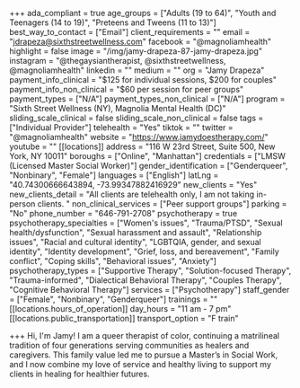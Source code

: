 +++
ada_compliant = true
age_groups = ["Adults (19 to 64)", "Youth and Teenagers (14 to 19)", "Preteens and Tweens (11 to 13)"]
best_way_to_contact = ["Email"]
client_requirements = ""
email = "jdrapeza@sixthstreetwellness.com"
facebook = "@magnoliamhealth"
highlight = false
image = "/img/jamy-drapeza-87-jamy-drapeza.jpg"
instagram = "@thegaysiantherapist, @sixthstreetwellness, @magnoliamhealth"
linkedin = ""
medium = ""
org = "Jamy Drapeza"
payment_info_clinical = "$125 for individual sessions, $200 for couples"
payment_info_non_clinical = "$60 per session for peer groups"
payment_types = ["N/A"]
payment_types_non_clinical = ["N/A"]
program = "Sixth Street Wellness (NY), Magnolia Mental Health (DC)"
sliding_scale_clinical = false
sliding_scale_non_clinical = false
tags = ["Individual Provider"]
telehealth = "Yes"
tiktok = ""
twitter = "@magnoliamhealth"
website = "https://www.jamydoestherapy.com/"
youtube = ""
[[locations]]
address = "116 W 23rd Street, Suite 500, New York, NY 10011"
boroughs = ["Online", "Manhattan"]
credentials = ["LMSW (Licensed Master Social Worker)"]
gender_identification = ["Genderqueer", "Nonbinary", "Female"]
languages = ["English"]
latLng = "40.74300666643894, -73.99347882416929"
new_clients = "Yes"
new_clients_detail = "All clients are telehealth only, I am not taking in-person clients. "
non_clinical_services = ["Peer support groups"]
parking = "No"
phone_number = "646-791-2708"
psychotherapy = true
psychotherapy_specialties = ["Women's issues", "Trauma/PTSD", "Sexual health/dysfunction", "Sexual harassment and assault", "Relationship issues", "Racial and cultural identity", "LGBTQIA, gender, and sexual identity", "Identity development", "Grief, loss, and bereavement", "Family conflict", "Coping skills", "Behavioral issues", "Anxiety"]
psychotherapy_types = ["Supportive Therapy", "Solution-focused Therapy", "Trauma-informed", "Dialectical Behavioral Therapy", "Couples Therapy", "Cognitive Behavioral Therapy"]
services = ["Psychotherapy"]
staff_gender = ["Female", "Nonbinary", "Genderqueer"]
trainings = ""
[[locations.hours_of_operation]]
day_hours = "11 am - 7 pm"
[[locations.public_transportation]]
transport_option = "F train"

+++
Hi, I'm Jamy! I am a queer therapist of color, continuing a matrilineal tradition of four generations serving communities as healers and caregivers. This family value led me to pursue a Master’s in Social Work, and I now combine my love of service and healthy living to support my clients in healing for healthier futures.
